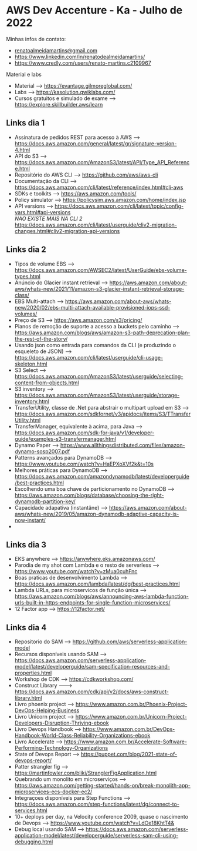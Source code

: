 # AWS Dev Accenture - Ka - Julho de 2022

Minhas infos de contato:
- renatoalmeidamartins@gmail.com
- https://www.linkedin.com/in/renatodealmeidamartins/
- https://www.credly.com/users/renato-martins.c2109967

Material e labs
- Material --> https://evantage.gilmoreglobal.com/
- Labs --> https://kasolution.qwiklabs.com/
- Cursos gratuitos e simulado de exame --> https://explore.skillbuilder.aws/learn

## Links dia 1
- Assinatura de pedidos REST para acesso à AWS --> https://docs.aws.amazon.com/general/latest/gr/signature-version-4.html
- API do S3 --> https://docs.aws.amazon.com/AmazonS3/latest/API/Type_API_Reference.html
- Repositório do AWS CLI --> https://github.com/aws/aws-cli
- Documentação da CLI --> https://docs.aws.amazon.com/cli/latest/reference/index.html#cli-aws
- SDKs e toolkits --> https://aws.amazon.com/tools/
- Policy simulator --> https://policysim.aws.amazon.com/home/index.jsp
- API versions --> https://docs.aws.amazon.com/cli/latest/topic/config-vars.html#api-versions <br>
*NAO EXISTE MAIS NA CLI 2* https://docs.aws.amazon.com/cli/latest/userguide/cliv2-migration-changes.html#cliv2-migration-api-versions


## Links dia 2
- Tipos de volume EBS --> https://docs.aws.amazon.com/AWSEC2/latest/UserGuide/ebs-volume-types.html
- Anúncio do Glacier instant retrieval --> https://aws.amazon.com/about-aws/whats-new/2021/11/amazon-s3-glacier-instant-retrieval-storage-class/
- EBS Multi-attach --> https://aws.amazon.com/about-aws/whats-new/2020/02/ebs-multi-attach-available-provisioned-iops-ssd-volumes/
- Preço de S3 --> https://aws.amazon.com/s3/pricing/
- Planos de remoção de suporte a acesso a buckets pelo caminho --> https://aws.amazon.com/blogs/aws/amazon-s3-path-deprecation-plan-the-rest-of-the-story/
- Usando json como entrada para comandos da CLI (e produzindo o esqueleto de JSON) --> https://docs.aws.amazon.com/cli/latest/userguide/cli-usage-skeleton.html
- S3 Select --> https://docs.aws.amazon.com/AmazonS3/latest/userguide/selecting-content-from-objects.html
- S3 inventory --> https://docs.aws.amazon.com/AmazonS3/latest/userguide/storage-inventory.html
- TransferUtility, classe de .Net para abstrair o multipart upload em S3 --> https://docs.aws.amazon.com/sdkfornet/v3/apidocs/items/S3/TTransferUtility.html
- TransferManager, equivalente à acima, para Java --> https://docs.aws.amazon.com/sdk-for-java/v1/developer-guide/examples-s3-transfermanager.html
- Dynamo Paper --> https://www.allthingsdistributed.com/files/amazon-dynamo-sosp2007.pdf
- Patterns avançados para DynamoDB --> https://www.youtube.com/watch?v=HaEPXoXVf2k&t=10s
- Melhores práticas para DynamoDB --> https://docs.aws.amazon.com/amazondynamodb/latest/developerguide/best-practices.html
- Escolhendo uma boa chave de particionamento no DynamoDB --> https://aws.amazon.com/blogs/database/choosing-the-right-dynamodb-partition-key/
- Capacidade adapativa (instantâne) --> https://aws.amazon.com/about-aws/whats-new/2019/05/amazon-dynamodb-adaptive-capacity-is-now-instant/
- 
## Links dia 3
- EKS anywhere --> https://anywhere.eks.amazonaws.com/
- Parodia de my shot com Lambda e o resto de serverless --> https://www.youtube.com/watch?v=zMua0cuhFnc
- Boas praticas de desenvolvimento Lambda --> https://docs.aws.amazon.com/lambda/latest/dg/best-practices.html
- Lambda URLs, para microservicos de função única --> https://aws.amazon.com/blogs/aws/announcing-aws-lambda-function-urls-built-in-https-endpoints-for-single-function-microservices/
 - 12 Factor app --> https://12factor.net/
 
## Links dia 4
- Repositorio do SAM --> https://github.com/aws/serverless-application-model
- Recursos disponíveis usando SAM --> https://docs.aws.amazon.com/serverless-application-model/latest/developerguide/sam-specification-resources-and-properties.html
- Workshop de CDK --> https://cdkworkshop.com/
- Construct Library ---> https://docs.aws.amazon.com/cdk/api/v2/docs/aws-construct-library.html
- Livro phoenix project --> https://www.amazon.com.br/Phoenix-Project-DevOps-Helping-Business
- Livro Unicorn project --> https://www.amazon.com.br/Unicorn-Project-Developers-Disruption-Thriving-ebook
- Livro Devops Handbook --> https://www.amazon.com.br/DevOps-Handbook-World-Class-Reliability-Organizations-ebook
- Livro Accelerate --> https://www.amazon.com.br/Accelerate-Software-Performing-Technology-Organizations
- State of Devops Report --> https://puppet.com/blog/2021-state-of-devops-report/
- Patter strangler fig --> https://martinfowler.com/bliki/StranglerFigApplication.html
- Quebrando um monolito em microserviços --> https://aws.amazon.com/getting-started/hands-on/break-monolith-app-microservices-ecs-docker-ec2/
- Integraçoes disponíveis para Step Functions --> https://docs.aws.amazon.com/step-functions/latest/dg/connect-to-services.html
- 10+ deploys per day, na Velocity conference 2009, quase o nascimento de Devops --> https://www.youtube.com/watch?v=LdOe18KhtT4&
- Debug local usando SAM --> https://docs.aws.amazon.com/serverless-application-model/latest/developerguide/serverless-sam-cli-using-debugging.html

